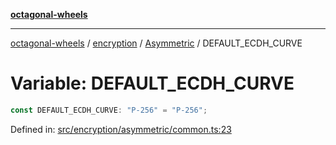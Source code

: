 [**octagonal-wheels**](../../../README.md)

***

[octagonal-wheels](../../../modules.md) / [encryption](../../README.md) / [Asymmetric](../README.md) / DEFAULT\_ECDH\_CURVE

# Variable: DEFAULT\_ECDH\_CURVE

```ts
const DEFAULT_ECDH_CURVE: "P-256" = "P-256";
```

Defined in: [src/encryption/asymmetric/common.ts:23](https://github.com/vrtmrz/octagonal-wheels/blob/main/src/encryption/asymmetric/common.ts#L23)
